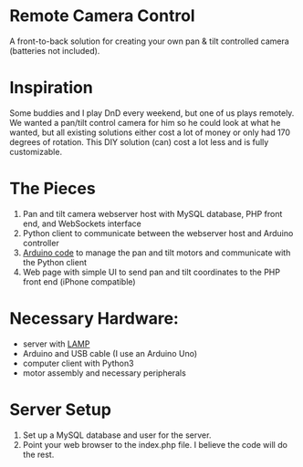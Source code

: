 # Remote Camera Control
A front-to-back solution for creating your own pan & tilt controlled camera (batteries not included).

# Inspiration
Some buddies and I play DnD every weekend, but one of us plays remotely. We wanted a pan/tilt control camera for him so he could look at what he wanted, but all existing solutions either cost a lot of money or only had 170 degrees of rotation. This DIY solution (can) cost a lot less and is fully customizable.

# The Pieces
1. Pan and tilt camera webserver host with MySQL database, PHP front end, and WebSockets interface
2. Python client to communicate between the webserver host and Arduino controller
3. [Arduino code](https://github.com/gladclef/ArduinoPanAndTiltControl) to manage the pan and tilt motors and communicate with the Python client
4. Web page with simple UI to send pan and tilt coordinates to the PHP front end (iPhone compatible)

# Necessary Hardware:
* server with [LAMP](https://en.wikipedia.org/wiki/LAMP_(software_bundle))
* Arduino and USB cable (I use an Arduino Uno)
* computer client with Python3
* motor assembly and necessary peripherals

# Server Setup
1. Set up a MySQL database and user for the server.
2. Point your web browser to the index.php file. I believe the code will do the rest.
